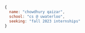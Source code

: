 ```javascript
{
  name: "chowdhury qaizar",
  school: "cs @ uwaterloo",
  seeking: "fall 2023 internships"
}
```
